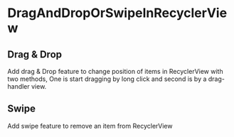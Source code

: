 # DragAndDropOrSwipeInRecyclerView
## Drag & Drop
Add drag & Drop feature to change position of items in RecyclerView with two methods, One is start dragging by long click and second is by a drag-handler view.
## Swipe
Add swipe feature to remove an item from RecyclerView
